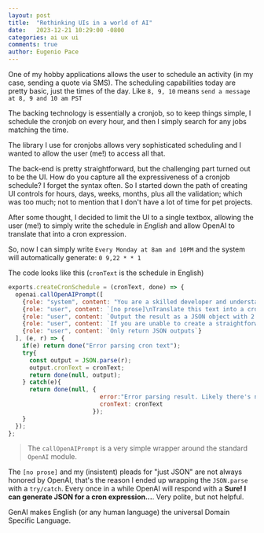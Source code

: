 ```yaml
---
layout: post
title:  "Rethinking UIs in a world of AI"
date:   2023-12-21 10:29:00 -0800
categories: ai ux ui
comments: true
author: Eugenio Pace
---
```


One of my hobby applications allows the user to schedule an activity (in my case, sending a quote via SMS). The scheduling capabilities today are pretty basic, just the times of the day. Like `8, 9, 10` means `send a message at 8, 9 and 10 am PST`

The backing technology is essentially a cronjob, so to keep things simple, I schedule the cronjob on every hour, and then I simply search for any jobs matching the time.

The library I use for cronjobs allows very sophisticated scheduling and I wanted to allow the user (me!) to access all that.

The back-end is pretty straightforward, but the challenging part turned out to be the UI. How do you capture all the expressiveness of a cronjob schedule? I forget the syntax often. So I started down the path of creating UI controls for hours, days, weeks, months, plus all the validation; which was too much; not to mention that I don't have a lot of time for pet projects.

After some thought, I decided to limit the UI to a single textbox, allowing the user (me!) to simply write the schedule in *English* and allow OpenAI to translate that into a cron expression.

So, now I can simply write `Every Monday at 8am and 10PM` and the system will automatically generate: `0 9,22 * * 1`

The code looks like this (`cronText` is the schedule in English)

```js
exports.createCronSchedule = (cronText, done) => {
  openai.callOpenAIPrompt([
    {role: "system", content: "You are a skilled developer and understand how to configure cron jobs."},
    {role: "user", content: `[no prose]\nTranslate this text into a cron expression:\n\n${cronText}.`},
    {role: "user", content: `Output the result as a JSON object with 2 properties:\n"cron" with the resulting expression\n"error" with the error message if any, including any ambiguous results.`},
    {role: "user", content: `If you are unable to create a straightforward result, return "error": "Text cannot be turned into a cron expression"`},
    {role: "user", content: `Only return JSON outputs`}
  ], (e, r) => {
    if(e) return done("Error parsing cron text");
    try{
      const output = JSON.parse(r);
      output.cronText = cronText;
      return done(null, output);
    } catch(e){
      return done(null, {
                          error:"Error parsing result. Likely there's no cron expression for that prompt. Try again!",
                          cronText: cronText
                        });
    }
  });
};
```

> The `callOpenAIPrompt` is a very simple wrapper around the standard `OpenAI` module.

The `[no prose]` and my (insistent) pleads for "just JSON" are not always honored by OpenAI, that's the reason I ended up wrapping the `JSON.parse` with a `try/catch`. Every once in a while OpenAI will respond with a **Sure! I can generate JSON for a cron expression...**. Very polite, but not helpful.

GenAI makes English (or any human language) the universal Domain Specific Language.

